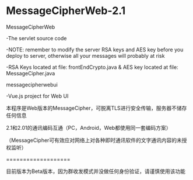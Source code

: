# MessageCipherWeb-2.1

MessageCipherWeb

  -The servlet source code
  
  -NOTE: remember to modify the server RSA keys and AES key before you deploy to server, otherwise all your messages will probably at risk
  
  -RSA Keys located at file: frontEndCrypto.java & AES key located at file: MessageCipher.java
  
  
 messagecipherwebui
 
  -Vue.js project for Web UI
 
本程序是Web版本的MessageCipher，可脱离TLS进行安全传输，服务器不储存任何信息

2.1和2.01的通讯编码互通（PC，Android，Web都使用同一套编码方案）

（MessageCipher可有效应对网络上对各种即时通讯软件的文字通讯内容的未授权监听）

===================

目前版本为Beta版本，因为群收发模式并没做任何身份验证，请谨慎使用该功能
